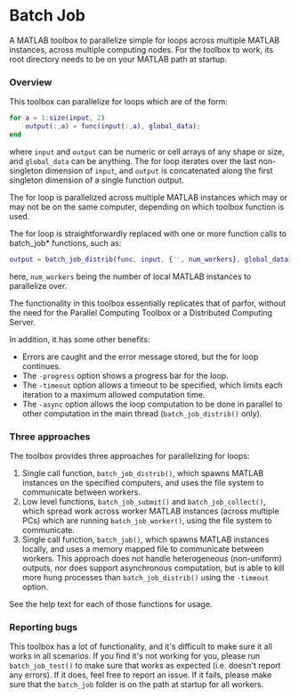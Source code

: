 Batch Job
=========

A MATLAB toolbox to parallelize simple for loops across multiple MATLAB instances, across multiple computing nodes. For the toolbox to work, its root directory needs to be on your MATLAB path at startup.

### Overview

This toolbox can parallelize for loops which are of the form:
```Matlab
for a = 1:size(input, 2)
    output(:,a) = func(input(:,a), global_data);
end
```
where `input` and `output` can be numeric or cell arrays of any shape or size, and `global_data` can be anything. The for loop iterates over the last non-singleton dimension of `input`, and `output` is concatenated along the first singleton dimension of a single function output.

The for loop is parallelized across multiple MATLAB instances which may or may not be on the same computer, depending on which toolbox function is used.

The for loop is straightforwardly replaced with one or more function calls to batch_job* functions, such as:
```Matlab
output = batch_job_distrib(func, input, {'', num_workers}, global_data);
```
here, `num_workers` being the number of local MATLAB instances to parallelize over.

The functionality in this toolbox essentially replicates that of parfor, without the need for the Parallel Computing Toolbox or a Distributed Computing Server.

In addition, it has some other benefits:
 - Errors are caught and the error message stored, but the for loop continues.
 - The `-progress` option shows a progress bar for the loop.
 - The `-timeout` option allows a timeout to be specified, which limits each iteration to a maximum allowed computation time.
 - The `-async` option allows the loop computation to be done in parallel to other computation in the main thread (`batch_job_distrib()` only).

### Three approaches

The toolbox provides three approaches for parallelizing for loops:
 1. Single call function, `batch_job_distrib()`, which spawns MATLAB instances on the specified computers, and uses the file system to communicate between workers.
 2. Low level functions, `batch_job_submit()` and `batch_job_collect()`, which spread work across worker MATLAB instances (across multiple PCs) which are running `batch_job_worker()`, using the file system to communicate.
 3. Single call function, `batch_job()`, which spawns MATLAB instances locally, and uses a memory mapped file to communicate between workers. This approach does not handle heterogeneous (non-uniform) outputs, nor does support asynchronous computation, but is able to kill more hung processes than `batch_job_distrib()` using the `-timeout` option.

See the help text for each of those functions for usage.

### Reporting bugs

This toolbox has a lot of functionality, and it's difficult to make sure it all works in all scenarios. If you find it's not working for you, please run `batch_job_test()` to make sure that works as expected (i.e. doesn't report any errors). If it does, feel free to report an issue. If it fails, please make sure that the `batch_job` folder is on the path at startup for all workers.
